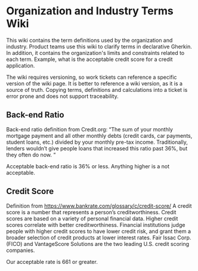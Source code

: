 # Organization and Industry Terms Wiki

This wiki contains the term definitions used by the organization and industry.
Product teams use this wiki to clarify terms in declarative Gherkin. In
addition, it contains the organization's limits and constraints related to
each term. Example, what is the acceptable credit score for a credit
application.

The wiki requires versioning, so work tickets can reference a specific
version of the wiki page. It is better to reference a wiki version, as it is
a source of truth. Copying terms, definitions and calculations into a ticket
is error prone and does not support traceability.

## Back-end Ratio

Back-end ratio definition from Credit.org:
“The sum of your monthly mortgage payment and all other monthly debts (credit
cards, car payments, student loans, etc.) divided by your monthly pre-tax
income. Traditionally, lenders wouldn’t give people loans that increased this
ratio past 36%, but they often do now. “

Acceptable back-end ratio is 36% or less. Anything higher is a not acceptable.

## Credit Score

Definition from <https://www.bankrate.com/glossary/c/credit-score/>
A credit score is a number that represents a person’s creditworthiness. Credit
scores are based on a variety of personal financial data. Higher credit scores
correlate with better creditworthiness. Financial institutions judge people
with higher credit scores to have lower credit risk, and grant them a broader
selection of credit products at lower interest rates. Fair Issac Corp. (FICO)
and VantageScore Solutions are the two leading U.S. credit scoring companies.

Our acceptable rate is 661 or greater.
